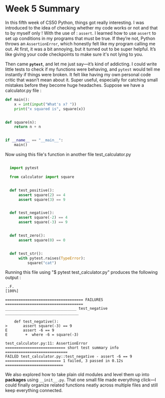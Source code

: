 # Week 5 Summary
In this fifth week of CS50 Python, things got really interesting. I was introduced to the idea of checking whether my code works or not and that to by myself only ! With the use of : `assert`.
I learned how to use `assert` to set up conditions in my programs that must be true. If they’re not, Python throws an `AssertionError`, which honestly felt like my program calling me out. At first, it was a bit annoying, but it turned out to be super helpful. It’s like giving your code checkpoints to make sure it's not lying to you.

Then came **`pytest`**, and let me just say—it’s kind of addicting. I could write little tests to check if my functions were behaving, and `pytest` would tell me instantly if things were broken. It felt like having my own personal code critic that wasn’t mean about it. Super useful, especially for catching small mistakes before they become huge headaches.
Suppose we have a calculator.py file :
```python
def main():
    x = int(input("What's x? "))
    print("x squared is", square(x))


def square(n):
    return n + n


if __name__ == "__main__":
    main()
```
Now using this file's function in another file test_calculator.py
```python

  import pytest

  from calculator import square


  def test_positive():
      assert square(2) == 4
      assert square(3) == 9


  def test_negative():
      assert square(-2) == 4
      assert square(-3) == 9


  def test_zero():
      assert square(0) == 0


  def test_str():
      with pytest.raises(TypeError):
          square("cat")
```
Running this file using "$ pytest test_calculator.py" produces the following output : 
``` 
..F.                                                                     [100%]

=================================== FAILURES ===================================
________________________________ test_negative _________________________________

    def test_negative():
>       assert square(-3) == 9
E       assert -6 == 9
E        +  where -6 = square(-3)

test_calculator.py:11: AssertionError
=========================== short test summary info ============================
FAILED test_calculator.py::test_negative - assert -6 == 9
========================= 1 failed, 3 passed in 0.12s ==========================
```
We also explored how to take plain old modules and level them up into **packages** using `__init__.py`. That one small file made everything click—I could finally organize related functions neatly across multiple files and still keep everything connected. 
